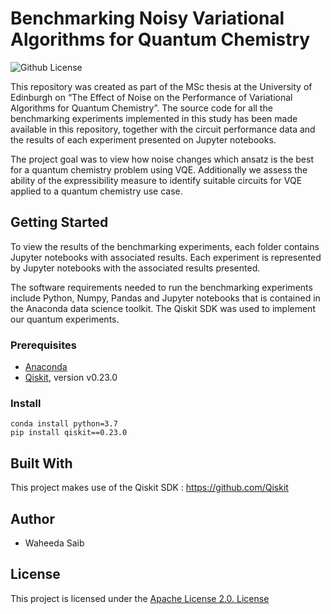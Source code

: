 # Benchmarking Noisy Variational Algorithms for Quantum Chemistry

![Github License](https://img.shields.io/hexpm/l/plug) 

This repository was created as part of the MSc thesis at the University of Edinburgh on “The Effect of Noise on the Performance of Variational Algorithms for Quantum Chemistry”. The source code for all the benchmarking experiments implemented in this study has been made available in this repository, together with the circuit performance data and the results of each experiment presented on Jupyter notebooks.

The project goal was to view how noise changes which ansatz is the best for a quantum chemistry problem using VQE. Additionally we assess the ability of the expressibility measure to identify suitable circuits for VQE applied to a quantum chemistry use case.

## Getting Started

To view the results of the benchmarking experiments, each folder contains Jupyter notebooks with associated results. Each experiment is represented by Jupyter notebooks with the associated results presented.

The software requirements needed to run the benchmarking experiments include Python, Numpy, Pandas and Jupyter notebooks that is contained in the Anaconda data science toolkit. The Qiskit SDK was used to implement our quantum experiments.

### Prerequisites

- [Anaconda](https://www.anaconda.com/products/individual) 
- [Qiskit]((https://www.anaconda.com/products/individual) ), version v0.23.0

### Install
```console
conda install python=3.7
pip install qiskit==0.23.0 

```

## Built With

This project makes use of the Qiskit SDK : https://github.com/Qiskit

## Author
- Waheeda Saib

## License

This project is licensed under the [Apache License 2.0. License](https://github.com/waheeda-saib/Benchmarking-Noisy-Variational-Algorithms/blob/main/LICENSE)
